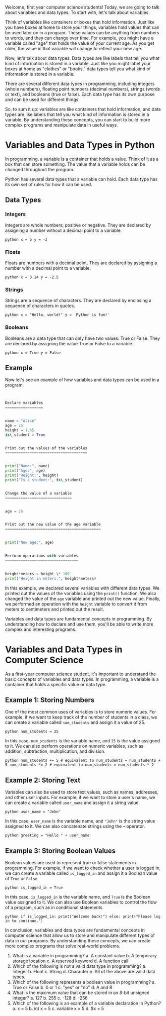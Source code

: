 Welcome, first year computer science students! Today, we are going to talk about variables and data types. To start with, let's talk about variables. 


Think of variables like containers or boxes that hold information. Just like you have boxes at home to store your things, variables hold values that can be used later on in a program. These values can be anything from numbers to words, and they can change over time. For example, you might have a variable called "age" that holds the value of your current age. As you get older, the value in that variable will change to reflect your new age. 


Now, let's talk about data types. Data types are like labels that tell you what kind of information is stored in a variable. Just like you might label your boxes at home as "clothes" or "books," data types tell you what kind of information is stored in a variable. 


There are several different data types in programming, including integers (whole numbers), floating point numbers (decimal numbers), strings (words or text), and booleans (true or false). Each data type has its own purpose and can be used for different things. 


So, to sum it up: variables are like containers that hold information, and data types are like labels that tell you what kind of information is stored in a variable. By understanding these concepts, you can start to build more complex programs and manipulate data in useful ways.


Variables and Data Types in Python
==================================


In programming, a variable is a container that holds a value. Think of it as a box that can store something. The value that a variable holds can be changed throughout the program. 


Python has several data types that a variable can hold. Each data type has its own set of rules for how it can be used. 


Data Types
----------


### Integers


Integers are whole numbers, positive or negative. They are declared by assigning a number without a decimal point to a variable. 


`python
x = 5
y = -3`


### Floats


Floats are numbers with a decimal point. They are declared by assigning a number with a decimal point to a variable.


`python
x = 3.14
y = -2.5`


### Strings


Strings are a sequence of characters. They are declared by enclosing a sequence of characters in quotes. 


`python
x = "Hello, world!"
y = 'Python is fun!'`


### Booleans


Booleans are a data type that can only have two values: True or False. They are declared by assigning the value True or False to a variable.


`python
x = True
y = False`


Example
-------


Now let's see an example of how variables and data types can be used in a program. 


```python


Declare variables
=================


name = "Alice"
age = 25
height = 1.65
is\_student = True


Print out the values of the variables
=====================================


print("Name:", name)
print("Age:", age)
print("Height:", height)
print("Is a student:", is\_student)


Change the value of a variable
==============================


age = 26


Print out the new value of the age variable
===========================================


print("New age:", age)


Perform operations with variables
=================================


height*meters = height \* 100
print("Height in meters:", height*meters)
```


In this example, we declared several variables with different data types. We printed out the values of the variables using the `print()` function. We also changed the value of the `age` variable and printed out the new value. Finally, we performed an operation with the `height` variable to convert it from meters to centimeters and printed out the result. 


Variables and data types are fundamental concepts in programming. By understanding how to declare and use them, you'll be able to write more complex and interesting programs.


Variables and Data Types in Computer Science
============================================


As a first-year computer science student, it's important to understand the basic concepts of variables and data types. In programming, a variable is a container that holds a specific value or data type. 


Example 1: Storing Numbers
--------------------------


One of the most common uses of variables is to store numeric values. For example, if we want to keep track of the number of students in a class, we can create a variable called `num_students` and assign it a value of 25. 


`python
num_students = 25`


In this case, `num_students` is the variable name, and `25` is the value assigned to it. We can also perform operations on numeric variables, such as addition, subtraction, multiplication, and division.


`python
num_students += 5 # equivalent to num_students = num_students + 5
num_students *= 2 # equivalent to num_students = num_students * 2`


Example 2: Storing Text
-----------------------


Variables can also be used to store text values, such as names, addresses, and other user inputs. For example, if we want to store a user's name, we can create a variable called `user_name` and assign it a string value.


`python
user_name = "John"`


In this case, `user_name` is the variable name, and `"John"` is the string value assigned to it. We can also concatenate strings using the `+` operator.


`python
greeting = "Hello " + user_name`


Example 3: Storing Boolean Values
---------------------------------


Boolean values are used to represent true or false statements in programming. For example, if we want to check whether a user is logged in, we can create a variable called `is_logged_in` and assign it a Boolean value of `True` or `False`.


`python
is_logged_in = True`


In this case, `is_logged_in` is the variable name, and `True` is the Boolean value assigned to it. We can also use Boolean variables to control the flow of a program, such as in conditional statements.


`python
if is_logged_in:
 print("Welcome back!")
else:
 print("Please log in to continue.")`


In conclusion, variables and data types are fundamental concepts in computer science that allow us to store and manipulate different types of data in our programs. By understanding these concepts, we can create more complex programs that solve real-world problems.


1. What is a variable in programming?
a. A constant value
b. A temporary storage location
c. A reserved keyword
d. A function call
2. Which of the following is not a valid data type in programming?
a. Integer
b. Float
c. String
d. Character
e. All of the above are valid data types.
3. Which of the following represents a boolean value in programming?
a. True or False
b. 0 or 1
c. "yes" or "no"
d. A and B
4. What is the maximum value that can be stored in an 8-bit unsigned integer?
a. 127
b. 255
c. -128
d. -256
5. Which of the following is an example of a variable declaration in Python?
a. x = 5
b. int x = 5
c. variable x = 5
d. $x = 5


